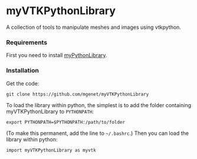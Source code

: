 # myVTKPythonLibrary
A collection of tools to manipulate meshes and images using vtkpython.
### Requirements
First you need to install [myPythonLibrary](https://github.com/mgenet/myPythonLibrary).
### Installation
Get the code:
```
git clone https://github.com/mgenet/myVTKPythonLibrary
```
To load the library within python, the simplest is to add the folder containing myVTKPythonLibrary to `PYTHONPATH`:
```
export PYTHONPATH=$PYTHONPATH:/path/to/folder
```
(To make this permanent, add the line to `~/.bashrc`.)
Then you can load the library within python:
```
import myVTKPythonLibrary as myvtk
```
